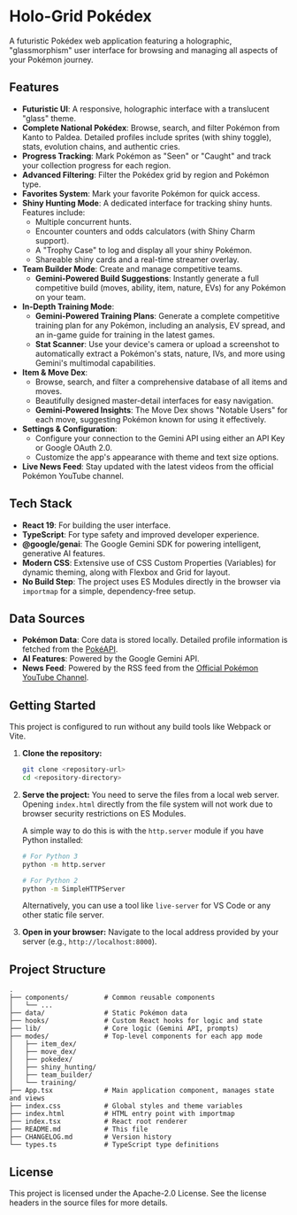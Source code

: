 # Holo-Grid Pokédex

A futuristic Pokédex web application featuring a holographic, "glassmorphism" user interface for browsing and managing all aspects of your Pokémon journey.

## Features

-   **Futuristic UI**: A responsive, holographic interface with a translucent "glass" theme.
-   **Complete National Pokédex**: Browse, search, and filter Pokémon from Kanto to Paldea. Detailed profiles include sprites (with shiny toggle), stats, evolution chains, and authentic cries.
-   **Progress Tracking**: Mark Pokémon as "Seen" or "Caught" and track your collection progress for each region.
-   **Advanced Filtering**: Filter the Pokédex grid by region and Pokémon type.
-   **Favorites System**: Mark your favorite Pokémon for quick access.
-   **Shiny Hunting Mode**: A dedicated interface for tracking shiny hunts. Features include:
    -   Multiple concurrent hunts.
    -   Encounter counters and odds calculators (with Shiny Charm support).
    -   A "Trophy Case" to log and display all your shiny Pokémon.
    -   Shareable shiny cards and a real-time streamer overlay.
-   **Team Builder Mode**: Create and manage competitive teams.
    -   **Gemini-Powered Build Suggestions**: Instantly generate a full competitive build (moves, ability, item, nature, EVs) for any Pokémon on your team.
-   **In-Depth Training Mode**:
    -   **Gemini-Powered Training Plans**: Generate a complete competitive training plan for any Pokémon, including an analysis, EV spread, and an in-game guide for training in the latest games.
    -   **Stat Scanner**: Use your device's camera or upload a screenshot to automatically extract a Pokémon's stats, nature, IVs, and more using Gemini's multimodal capabilities.
-   **Item & Move Dex**:
    -   Browse, search, and filter a comprehensive database of all items and moves.
    -   Beautifully designed master-detail interfaces for easy navigation.
    -   **Gemini-Powered Insights**: The Move Dex shows "Notable Users" for each move, suggesting Pokémon known for using it effectively.
-   **Settings & Configuration**:
    -   Configure your connection to the Gemini API using either an API Key or Google OAuth 2.0.
    -   Customize the app's appearance with theme and text size options.
-   **Live News Feed**: Stay updated with the latest videos from the official Pokémon YouTube channel.

## Tech Stack

-   **React 19**: For building the user interface.
-   **TypeScript**: For type safety and improved developer experience.
-   **@google/genai**: The Google Gemini SDK for powering intelligent, generative AI features.
-   **Modern CSS**: Extensive use of CSS Custom Properties (Variables) for dynamic theming, along with Flexbox and Grid for layout.
-   **No Build Step**: The project uses ES Modules directly in the browser via `importmap` for a simple, dependency-free setup.

## Data Sources

-   **Pokémon Data**: Core data is stored locally. Detailed profile information is fetched from the [PokéAPI](https://pokeapi.co/).
-   **AI Features**: Powered by the Google Gemini API.
-   **News Feed**: Powered by the RSS feed from the [Official Pokémon YouTube Channel](https://www.youtube.com/c/pokemon).

## Getting Started

This project is configured to run without any build tools like Webpack or Vite.

1.  **Clone the repository:**
    ```bash
    git clone <repository-url>
    cd <repository-directory>
    ```

2.  **Serve the project:**
    You need to serve the files from a local web server. Opening `index.html` directly from the file system will not work due to browser security restrictions on ES Modules.

    A simple way to do this is with the `http.server` module if you have Python installed:
    ```bash
    # For Python 3
    python -m http.server

    # For Python 2
    python -m SimpleHTTPServer
    ```
    Alternatively, you can use a tool like `live-server` for VS Code or any other static file server.

3.  **Open in your browser:**
    Navigate to the local address provided by your server (e.g., `http://localhost:8000`).

## Project Structure

```
.
├── components/         # Common reusable components
│   └── ...
├── data/               # Static Pokémon data
├── hooks/              # Custom React hooks for logic and state
├── lib/                # Core logic (Gemini API, prompts)
├── modes/              # Top-level components for each app mode
│   ├── item_dex/
│   ├── move_dex/
│   ├── pokedex/
│   ├── shiny_hunting/
│   ├── team_builder/
│   └── training/
├── App.tsx             # Main application component, manages state and views
├── index.css           # Global styles and theme variables
├── index.html          # HTML entry point with importmap
├── index.tsx           # React root renderer
├── README.md           # This file
├── CHANGELOG.md        # Version history
└── types.ts            # TypeScript type definitions
```

## License

This project is licensed under the Apache-2.0 License. See the license headers in the source files for more details.
